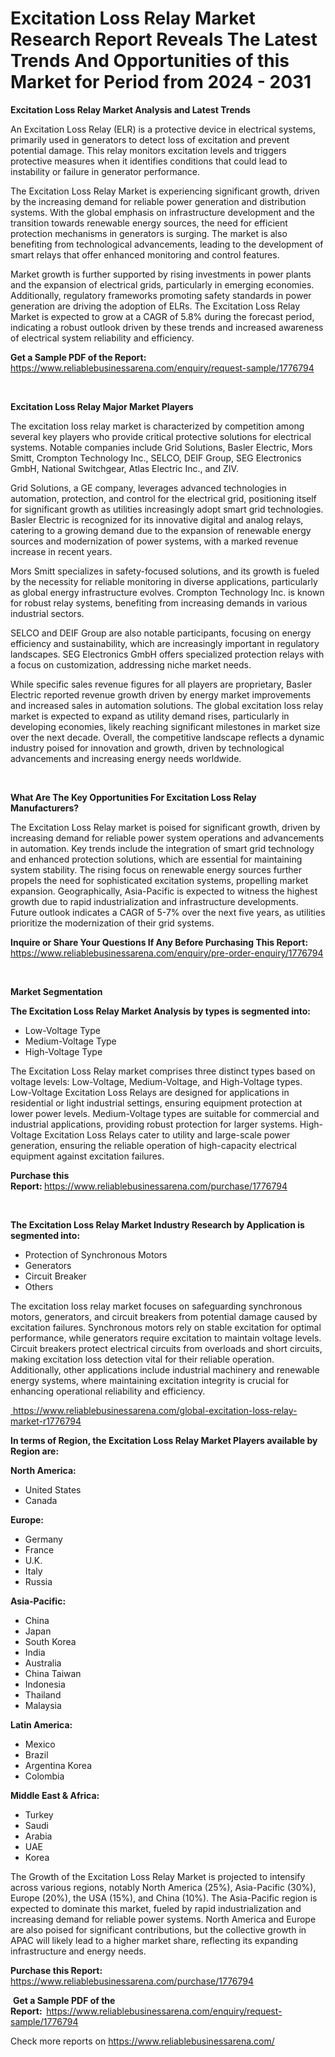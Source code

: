<p><h1>Excitation Loss Relay Market Research Report Reveals The Latest Trends And Opportunities of this Market for Period from 2024 - 2031</h1></p><p><strong>Excitation Loss Relay Market Analysis and Latest Trends</strong></p>
<p><p>An Excitation Loss Relay (ELR) is a protective device in electrical systems, primarily used in generators to detect loss of excitation and prevent potential damage. This relay monitors excitation levels and triggers protective measures when it identifies conditions that could lead to instability or failure in generator performance.</p><p>The Excitation Loss Relay Market is experiencing significant growth, driven by the increasing demand for reliable power generation and distribution systems. With the global emphasis on infrastructure development and the transition towards renewable energy sources, the need for efficient protection mechanisms in generators is surging. The market is also benefiting from technological advancements, leading to the development of smart relays that offer enhanced monitoring and control features.</p><p>Market growth is further supported by rising investments in power plants and the expansion of electrical grids, particularly in emerging economies. Additionally, regulatory frameworks promoting safety standards in power generation are driving the adoption of ELRs. The Excitation Loss Relay Market is expected to grow at a CAGR of 5.8% during the forecast period, indicating a robust outlook driven by these trends and increased awareness of electrical system reliability and efficiency.</p></p>
<p><strong>Get a Sample PDF of the Report:&nbsp;</strong> <a href="https://www.reliablebusinessarena.com/enquiry/request-sample/1776794?utm_campaign=1998&utm_medium=2&utm_source=Github&utm_content=ia&utm_term=27122024&utm_id=excitation-loss-relay">https://www.reliablebusinessarena.com/enquiry/request-sample/1776794</a></p>
<p>&nbsp;</p>
<p><strong>Excitation Loss Relay Major Market Players</strong></p>
<p><p>The excitation loss relay market is characterized by competition among several key players who provide critical protective solutions for electrical systems. Notable companies include Grid Solutions, Basler Electric, Mors Smitt, Crompton Technology Inc., SELCO, DEIF Group, SEG Electronics GmbH, National Switchgear, Atlas Electric Inc., and ZIV.</p><p>Grid Solutions, a GE company, leverages advanced technologies in automation, protection, and control for the electrical grid, positioning itself for significant growth as utilities increasingly adopt smart grid technologies. Basler Electric is recognized for its innovative digital and analog relays, catering to a growing demand due to the expansion of renewable energy sources and modernization of power systems, with a marked revenue increase in recent years.</p><p>Mors Smitt specializes in safety-focused solutions, and its growth is fueled by the necessity for reliable monitoring in diverse applications, particularly as global energy infrastructure evolves. Crompton Technology Inc. is known for robust relay systems, benefiting from increasing demands in various industrial sectors.</p><p>SELCO and DEIF Group are also notable participants, focusing on energy efficiency and sustainability, which are increasingly important in regulatory landscapes. SEG Electronics GmbH offers specialized protection relays with a focus on customization, addressing niche market needs.</p><p>While specific sales revenue figures for all players are proprietary, Basler Electric reported revenue growth driven by energy market improvements and increased sales in automation solutions. The global excitation loss relay market is expected to expand as utility demand rises, particularly in developing economies, likely reaching significant milestones in market size over the next decade. Overall, the competitive landscape reflects a dynamic industry poised for innovation and growth, driven by technological advancements and increasing energy needs worldwide.</p></p>
<p>&nbsp;</p>
<p><strong>What Are The Key Opportunities For Excitation Loss Relay Manufacturers?</strong></p>
<p><p>The Excitation Loss Relay market is poised for significant growth, driven by increasing demand for reliable power system operations and advancements in automation. Key trends include the integration of smart grid technology and enhanced protection solutions, which are essential for maintaining system stability. The rising focus on renewable energy sources further propels the need for sophisticated excitation systems, propelling market expansion. Geographically, Asia-Pacific is expected to witness the highest growth due to rapid industrialization and infrastructure developments. Future outlook indicates a CAGR of 5-7% over the next five years, as utilities prioritize the modernization of their grid systems.</p></p>
<p><strong>Inquire or Share Your Questions If Any Before Purchasing This Report:</strong> <a href="https://www.reliablebusinessarena.com/enquiry/pre-order-enquiry/1776794?utm_campaign=1998&utm_medium=2&utm_source=Github&utm_content=ia&utm_term=27122024&utm_id=excitation-loss-relay">https://www.reliablebusinessarena.com/enquiry/pre-order-enquiry/1776794</a></p>
<p>&nbsp;</p>
<p><strong>Market Segmentation</strong></p>
<p><strong>The Excitation Loss Relay Market Analysis by types is segmented into:</strong></p>
<p><ul><li>Low-Voltage Type</li><li>Medium-Voltage Type</li><li>High-Voltage Type</li></ul></p>
<p><p>The Excitation Loss Relay market comprises three distinct types based on voltage levels: Low-Voltage, Medium-Voltage, and High-Voltage types. Low-Voltage Excitation Loss Relays are designed for applications in residential or light industrial settings, ensuring equipment protection at lower power levels. Medium-Voltage types are suitable for commercial and industrial applications, providing robust protection for larger systems. High-Voltage Excitation Loss Relays cater to utility and large-scale power generation, ensuring the reliable operation of high-capacity electrical equipment against excitation failures.</p></p>
<p><strong>Purchase this Report:&nbsp;</strong><a href="https://www.reliablebusinessarena.com/purchase/1776794?utm_campaign=1998&utm_medium=2&utm_source=Github&utm_content=ia&utm_term=27122024&utm_id=excitation-loss-relay">https://www.reliablebusinessarena.com/purchase/1776794</a></p>
<p>&nbsp;</p>
<p><strong>The Excitation Loss Relay Market Industry Research by Application is segmented into:</strong></p>
<p><ul><li>Protection of Synchronous Motors</li><li>Generators</li><li>Circuit Breaker</li><li>Others</li></ul></p>
<p><p>The excitation loss relay market focuses on safeguarding synchronous motors, generators, and circuit breakers from potential damage caused by excitation failures. Synchronous motors rely on stable excitation for optimal performance, while generators require excitation to maintain voltage levels. Circuit breakers protect electrical circuits from overloads and short circuits, making excitation loss detection vital for their reliable operation. Additionally, other applications include industrial machinery and renewable energy systems, where maintaining excitation integrity is crucial for enhancing operational reliability and efficiency.</p></p>
<p><a href="https://www.reliablebusinessarena.com/global-excitation-loss-relay-market-r1776794?utm_campaign=1998&utm_medium=2&utm_source=Github&utm_content=ia&utm_term=27122024&utm_id=excitation-loss-relay">&nbsp;https://www.reliablebusinessarena.com/global-excitation-loss-relay-market-r1776794</a></p>
<p><strong>In terms of Region, the Excitation Loss Relay Market Players available by Region are:</strong></p>
<p>
    <p> <strong> North America: </strong>
        <ul>
            <li>United States</li>
            <li>Canada</li>
        </ul>
        </p> 
    <p> <strong> Europe: </strong>
        <ul>
            <li>Germany</li>
            <li>France</li>
            <li>U.K.</li>
            <li>Italy</li>
            <li>Russia</li>
        </ul>
        </p> 
    <p> <strong> Asia-Pacific: </strong>
        <ul>
            <li>China</li>
            <li>Japan</li>
            <li>South Korea</li>
            <li>India</li>
            <li>Australia</li>
            <li>China Taiwan</li>
            <li>Indonesia</li>
            <li>Thailand</li>
            <li>Malaysia</li>
        </ul>
        </p> 
    <p> <strong> Latin America: </strong>
        <ul>
            <li>Mexico</li>
            <li>Brazil</li>
            <li>Argentina Korea</li>
            <li>Colombia</li>
        </ul>
        </p> 
    <p> <strong> Middle East & Africa: </strong>
        <ul>
            <li>Turkey</li>
            <li>Saudi</li>
            <li>Arabia</li>
            <li>UAE</li>
            <li>Korea</li>
        </ul>
    </p>
    </p>
<p><p>The Growth of the Excitation Loss Relay Market is projected to intensify across various regions, notably North America (25%), Asia-Pacific (30%), Europe (20%), the USA (15%), and China (10%). The Asia-Pacific region is expected to dominate this market, fueled by rapid industrialization and increasing demand for reliable power systems. North America and Europe are also poised for significant contributions, but the collective growth in APAC will likely lead to a higher market share, reflecting its expanding infrastructure and energy needs.</p></p>
<p><strong>Purchase this Report: </strong><a href="https://www.reliablebusinessarena.com/purchase/1776794?utm_campaign=1998&utm_medium=2&utm_source=Github&utm_content=ia&utm_term=27122024&utm_id=excitation-loss-relay">https://www.reliablebusinessarena.com/purchase/1776794</a></p>
<p>&nbsp;<strong>Get a Sample PDF of the Report:&nbsp;&nbsp;</strong><a href="https://www.reliablebusinessarena.com/enquiry/request-sample/1776794?utm_campaign=1998&utm_medium=2&utm_source=Github&utm_content=ia&utm_term=27122024&utm_id=excitation-loss-relay">https://www.reliablebusinessarena.com/enquiry/request-sample/1776794</a></p>
<p><strong></strong></p>
<p>Check more reports on <a href="https://www.reliablebusinessarena.com/?utm_campaign=1998&utm_medium=2&utm_source=Github&utm_content=ia&utm_term=27122024&utm_id=excitation-loss-relay">https://www.reliablebusinessarena.com/</a></p>